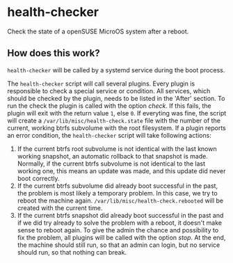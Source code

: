 # health-checker

Check the state of a openSUSE MicroOS system after a reboot.


## How does this work?

`health-checker` will be called by a systemd service during the boot
process.

The `health-checker` script will call several plugins. Every plugin is
responsible to check a special service or condition. All services, which
should be checked by the plugin, needs to be listed in the 'After' section.
To run the check the plugin is called with the option *check*. If this fails,
the plugin will exit with the return value `1`, else `0`.
If everyting was fine, the script will create a
`/var/lib/misc/health-check.state` file with the number of the current,
working btrfs subvolume with the root filesystem.
If a plugin reports an error condition, the `health-checker` script will take
following actions:

1. If the current btrfs root subvolume is not identical with the last known
   working snapshot, an automatic rollback to that snapshot is made. Normally,
   if the current btrfs subvolume is not identical to the last working one,
   this means an update was made, and this update did never boot correctly.
2. If the current btrfs subvolume did already boot successful in the past, the
   problem is most likely a temporary problem. In this case, we try to reboot
   the machine again. `/var/lib/misc/health-check.rebooted` will be created
   with the current time.
3. If the current btrfs snapshot did already boot successful in the past and
   if we did try already to solve the problem with a reboot, it doesn't make
   sense to reboot again. To give the admin the chance and possibility to fix
   the problem, all plugins will be called with the option *stop*. At the
   end, the machine should still run, so that an admin can login, but no
   service should run, so that nothing can break.
